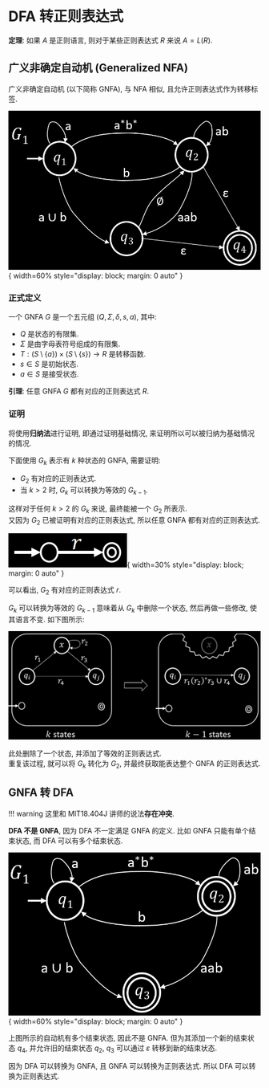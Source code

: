 # DFA 转正则表达式

**定理**: 如果 $A$ 是正则语言, 则对于某些正则表达式 $R$ 来说 $A = L(R)$.

## 广义非确定自动机 (Generalized NFA)

广义非确定自动机 (以下简称 GNFA), 与 NFA 相似, 且允许正则表达式作为转移标签.

![GNFA](assets/gnfa.webp){ width=60% style="display: block; margin: 0 auto" }  

### 正式定义

一个 GNFA $G$ 是一个五元组 $(Q, \Sigma, \delta, s, a)$, 其中:

- $Q$ 是状态的有限集.
- $\Sigma$ 是由字母表符号组成的有限集.
- $T: (S \setminus \{a\}) \times (S \setminus \{s\}) \rightarrow R$ 是转移函数.
- $s \in S$ 是初始状态.
- $a \in S$ 是接受状态.

**引理**: 任意 GNFA $G$ 都有对应的正则表达式 $R$.

### 证明

将使用**归纳法**进行证明, 即通过证明基础情况, 来证明所以可以被归纳为基础情况的情况.

下面使用 $G_k$ 表示有 $k$ 种状态的 GNFA, 需要证明:

- $G_2$ 有对应的正则表达式.
- 当 $k > 2$ 时, $G_k$ 可以转换为等效的 $G_{k - 1}$.

这样对于任何 $k > 2$ 的 $G_k$ 来说, 最终能被一个 $G_2$ 所表示.  
又因为 $G_2$ 已被证明有对应的正则表达式, 所以任意 GNFA 都有对应的正则表达式.

![](assets/gnfa_basis.webp){ width=30% style="display: block; margin: 0 auto" }  

可以看出, $G_2$ 有对应的正则表达式 $r$.

$G_k$ 可以转换为等效的 $G_{k - 1}$ 意味着从 $G_k$ 中删除一个状态, 然后再做一些修改, 使其语言不变. 如下图所示:

![](assets/k_to_k-1_gnfa.webp)  

此处删除了一个状态, 并添加了等效的正则表达式.  
重复该过程, 就可以将 $G_k$ 转化为 $G_2$, 并最终获取能表达整个 GNFA 的正则表达式.

## GNFA 转 DFA

!!! warning
    这里和 MIT18.404J 讲师的说法**存在冲突**.

**DFA 不是 GNFA**, 因为 DFA 不一定满足 GNFA 的定义. 比如 GNFA 只能有单个结束状态, 而 DFA 可以有多个结束状态.

![](assets/gnfa-like.webp){ width=60% style="display: block; margin: 0 auto" }  

上图所示的自动机有多个结束状态, 因此不是 GNFA. 但为其添加一个新的结束状态 $q_4$, 并允许旧的结束状态 $q_2$, $q_3$ 可以通过 $\varepsilon$ 转移到新的结束状态.

因为 DFA 可以转换为 GNFA, 且 GNFA 可以转换为正则表达式. 所以 DFA 可以转换为正则表达式.
